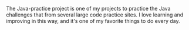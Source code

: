
The Java-practice project is one of my projects to practice the Java challenges
that from several large code practice sites. I love learning 
and improving in this way, and it's one of my favorite things 
to do every day.
